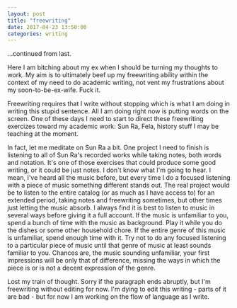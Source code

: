 ```yaml
---
layout: post
title: "freewriting"
date: 2017-04-23 13:50:00
categories: writing
---
```


...continued from last.

Here I am bitching about my ex when I should be turning my thoughts to work. My aim is to ultimately beef up my freewriting ability within the context of my need to do academic writing, not vent my frustrations about my soon-to-be-ex-wife. Fuck it.

Freewriting requires that I write without stopping which is what I am doing in writing this stupid sentence. All I am doing right now is putting words on the screen. One of these days I need to start to direct these freewriting exercizes toward my academic work: Sun Ra, Fela, history stuff I may be teaching at the moment.

In fact, let me meditate on Sun Ra a bit. One project I need to finish is listening to all of Sun Ra's recorded works while taking notes, both words and notation. It's one of those exercises that could produce some good writing, or it could be just notes. I don't know what I'm going to hear. I mean, I've heard all the music before, but every time I do a focused listening with a piece of music something different stands out. The real project would be to listen to the entire catalog (or as much as I have access to) for an extended period, taking notes and freewriting sometimes, but other times just letting the music absorb. I always find it is best to listen to music in several ways before giving it a full account. If the music is unfamiliar to you, spend a bunch of time with the music as background. Play it while you do the dishes or some other household chore. If the entire genre of this music is unfamiliar, spend enough time with it. Try not to do any focused listening to a particular piece of music until that genre of music at least sounds familiar to you. Chances are, the music sounding unfamiliar, your first impressions will be only that of difference, missing the ways in which the piece is or is not a decent expression of the genre.

Lost my train of thought. Sorry if the paragraph ends abruptly, but I'm freewriting without editing for now. I'm dying to edit this writing - parts of it are bad - but for now I am working on the flow of language as I write. 